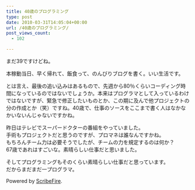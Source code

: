 ```yaml
---
title: 40歳のプログラミング
type: post
date: 2010-03-31T14:05:04+00:00
url: /40歳のプログラミング/
post_views_count:
  - 102

---
```

まだ39ですけどね。

本稼動当日、早く帰れて、飯食って、のんびりブログを書く。いい生活です。

とは言え、最後の追い込みはあるもので、先週から80％くらいコーディング時間になっているのではないでしょうか。本来はプログラマとして入っているわけではないですが、緊急で修正したいものとか、この期に及んで他プロジェクトの分の作成とか（笑）ですね。40歳で、仕事のソースをここまで書く人はなかなかいないんじゃないですかね。

昨日はテレビでスーパードクターの番組をやっていました。  
手術もプロジェクトだと思うのですが、プロマネは誰なんですかね。  
もちろんチーム力は必要そうでしたが、チームの力を規定するのは何か？  
67歳であれはすごいな。素晴らしい仕事だと思いました。

そしてプログラミングもそのくらい素晴らしい仕事だと思っています。  
だからまだまだ一プログラマ。

<p class="scribefire-powered">
  Powered by <a href="http://www.scribefire.com/">ScribeFire</a>.
</p>